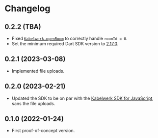 # Changelog


## 0.2.2 (TBA)

- Fixed [`Kabelwerk.openRoom`](https://pub.dev/documentation/kabelwerk/latest/kabelwerk/Kabelwerk/openRoom.html) to correctly handle `roomId = 0`.
- Set the minimum required Dart SDK version to [2.17.0](https://dart.dev/guides/language/evolution#dart-217).


## 0.2.1 (2023-03-08)

- Implemented file uploads.


## 0.2.0 (2023-02-21)

- Updated the SDK to be on par with the [Kabelwerk SDK for JavaScript](https://docs.kabelwerk.io/js/), sans the file uploads.


## 0.1.0 (2022-01-24)

- First proof-of-concept version.
